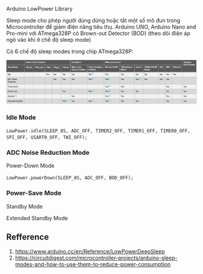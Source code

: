 Arduino LowPower Library

Sleep mode cho phép người dùng dừng hoặc tắt một số mô đun trong Microcontroller để giảm điện năng tiêu thụ.
Arduino UNO, Arduino Nano and Pro-mini với ATmega328P có Brown-out Detector (BOD) (theo dõi điện áp ngõ vào khi ở chế độ sleep mode)

Có 6 chế độ sleep modes trong chip ATmega328P:

![](/images/Six-Sleep-modes-in-ATmega328P.png)

### Idle Mode

`LowPower.idle(SLEEP_8S, ADC_OFF, TIMER2_OFF, TIMER1_OFF, TIMER0_OFF, SPI_OFF, USART0_OFF, TWI_OFF);`

### ADC Noise Reduction Mode

Power-Down Mode

`LowPower.powerDown(SLEEP_8S, ADC_OFF, BOD_OFF); `

### Power-Save Mode

Standby Mode

Extended Standby Mode

## Refference
1. https://www.arduino.cc/en/Reference/LowPowerDeepSleep
2. https://circuitdigest.com/microcontroller-projects/arduino-sleep-modes-and-how-to-use-them-to-reduce-power-consumption